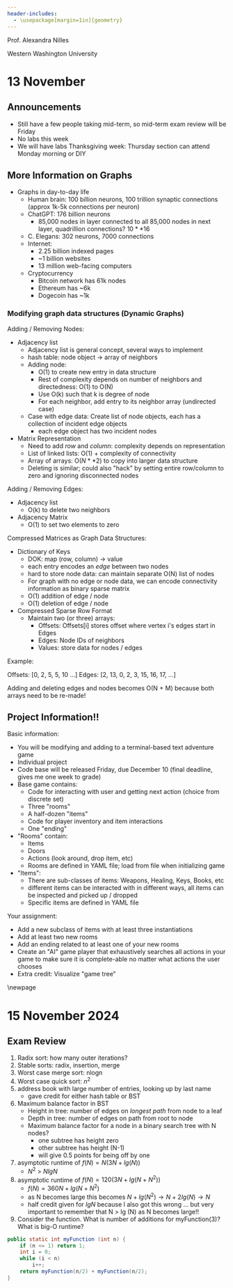 ```yaml
---
header-includes:
  - \usepackage[margin=1in]{geometry}
---
```


Prof. Alexandra Nilles

Western Washington University

# 13 November

## Announcements

- Still have a few people taking mid-term, so mid-term exam review will be
Friday
- No labs this week
- We will have labs Thanksgiving week: Thursday section can attend Monday
morning or DIY

## More Information on Graphs

- Graphs in day-to-day life
  - Human brain: 100 billion neurons, 100 trillion synaptic connections (approx 1k-5k connections per neuron)
  - ChatGPT: 176 billion neurons
    - 85,000 nodes in layer connected to all 85,000 nodes in next layer, quadrillion connections? $10**16$
  - C. Elegans: 302 neurons, 7000 connections
  - Internet:
    - 2.25 billion indexed pages
    - ~1 billion websites
    - 13 million web-facing computers
  - Cryptocurrency
    - Bitcoin network has 61k nodes
    - Ethereum has ~6k
    - Dogecoin has ~1k

### Modifying graph data structures (Dynamic Graphs)

Adding / Removing Nodes:

- Adjacency list
  - Adjacency list is general concept, several ways to implement
  - hash table: node object -> array of neighbors
  - Adding node:
    - O(1) to create new entry in data structure
    - Rest of complexity depends on number of neighbors and directedness: O(1) to O(N)
    - Use O(k) such that k is degree of node
    - For each neighbor, add entry to its neighbor array (undirected case)
  - Case with edge data: Create list of node objects, each has a collection of
    incident edge objects
    - each edge object has two incident nodes
- Matrix Representation
  - Need to add *row* and *column*: complexity depends on representation
  - List of linked lists: O(1) + complexity of connectivity
  - Array of arrays: O($N**2$) to copy into larger data structure
  - Deleting is similar; could also "hack" by setting entire row/column to zero
    and ignoring disconnected nodes

Adding / Removing Edges:

- Adjacency list
  - O(k) to delete two neighbors
- Adjacency Matrix
  - O(1) to set two elements to zero

Compressed Matrices as Graph Data Structures:

- Dictionary of Keys
  - DOK: map (row, column) -> value
  - each entry encodes an *edge* between two nodes
  - hard to store node data: can maintain separate O(N) list of nodes
  - For graph with no edge or node data, we can encode connectivity information as binary sparse matrix
  - O(1) addition of edge / node
  - O(1) deletion of edge / node
- Compressed Sparse Row Format
  - Maintain two (or three) arrays:
    - Offsets: Offsets[i] stores offset where vertex i's edges start in Edges
    - Edges: Node IDs of neighbors
    - Values: store data for nodes / edges

Example:

Offsets: [0, 2, 5, 5, 10 ...]
Edges: [2, 13, 0, 2, 3, 15, 16, 17, ...]

Adding and deleting edges and nodes becomes O(N + M) because both arrays need to
be re-made!

## Project Information!!

Basic information:

- You will be modifying and adding to a terminal-based text adventure game
- Individual project
- Code base will be released Friday, due December 10 (final deadline, gives me
one week to grade)
- Base game contains:
  - Code for interacting with user and getting next action (choice from discrete
set)
  - Three "rooms"
  - A half-dozen "items"
  - Code for player inventory and item interactions
  - One "ending"
- "Rooms" contain:
  - Items
  - Doors
  - Actions (look around, drop item, etc)
  - Rooms are defined in YAML file; load from file when initializing game
- "Items":
  - There are sub-classes of items: Weapons, Healing, Keys, Books, etc
  - different items can be interacted with in different ways, all items can be inspected and picked up / dropped
  - Specific items are defined in YAML file

Your assignment:

- Add a new subclass of items with at least three instantiations
- Add at least two new rooms
- Add an ending related to at least one of your new rooms
- Create an "AI" game player that exhaustively searches all actions in your game
to make sure it is complete-able no matter what actions the user chooses
- Extra credit: Visualize "game tree"

\newpage

# 15 November 2024

## Exam Review

1. Radix sort: how many outer iterations?
2. Stable sorts: radix, insertion, merge
2. Worst case merge sort: nlogn
2. Worst case quick sort: $n^2$
2. address book with large number of entries, looking up by last name
    - gave credit for either hash table or BST
2. Maximum balance factor in BST
    - Height in tree: number of edges on *longest path* from node to a leaf
    - Depth in tree: number of edges on path from root to node
    - Maximum balance factor for a node in a binary search tree with N nodes?
      - one subtree has height zero
      - other subtree has height (N-1)
      - will give 0.5 points for being off by one
3. asymptotic runtime of $f(N) = N ( 3N + lg (N))$
    - $N^2$ > $N lg N$
3. asymptotic runtime of $f(N) = 120 ( 3N + lg (N + N^2))$
    - $f(N) = 360N + lg (N + N^2)$
    - as N becomes large this becomes $N + lg (N^2) \to N + 2 lg (N) \to N$
    - half credit given for $lg N$ because I also got this wrong ... but very
important to remember that N > lg (N) as N becomes large!!
4. Consider the function. What is number of additions for myFunction(3)? What is
big-O runtime?

```java
public static int myFunction (int n) { 
    if (n <= 1) return 1; 
    int i = 0;
    while (i < n)
        i++;
    return myFunction(n/2) + myFunction(n/2); 
}
```
